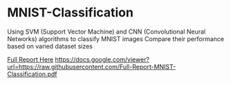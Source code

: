 # MNIST-Classification
Using SVM (Support Vector Machine) and CNN (Convolutional Neural Networks) algorithms to classify MNIST images 
Compare their performance based on varied dataset sizes

[Full Report Here](Full%20Report%20MNIST%20Classification.pdf)
https://docs.google.com/viewer?url=https://raw.githubusercontent.com/Full-Report-MNIST-Classification.pdf
